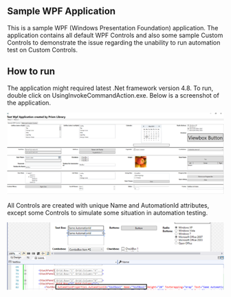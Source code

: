 ## Sample WPF Application

This is a sample WPF (Windows Presentation Foundation) application. The application contains all default WPF Controls and also some sample Custom Controls to demonstrate the issue regarding the unability to run automation test on Custom Controls.

## How to run

The application might required latest .Net framework version 4.8. To run, double click on UsingInvokeCommandAction.exe. Below is a screenshot of the application.

![github-large](https://github.com/mtran21081990/WinAppAutomation/blob/master/SampleApplication/WPF_Application/sample_wpf_application_form.png)

All Controls are created with unique Name and AutomationId attributes, except some Controls to simulate some situation in automation testing.

![github-large](https://github.com/mtran21081990/WinAppAutomation/blob/master/SampleApplication/WPF_Application/attribute_screenshot.png)

